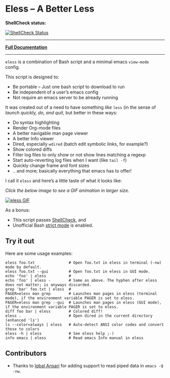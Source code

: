 # Eless &#x2013; A Better Less

**ShellCheck status:**

[![ShellCheck Status](https://travis-ci.org/kaushalmodi/eless.svg?branch=master)](https://travis-ci.org/kaushalmodi/eless)

---

[**Full Documentation**](https://cdn.rawgit.com/kaushalmodi/eless/master/doc/eless.html)

---

`eless` is a combination of Bash script and a minimal emacs `view-mode` config.

This script is designed to:

-   Be portable &#x2013; Just one bash script to download to run
-   Be independent of a user&rsquo;s emacs config
-   Not require an emacs server to be already running

It was created out of a need to have something *like* `less` (in the sense of *launch quickly, do, and quit*, but better in these ways:

-   Do syntax highlighting
-   Render Org-mode files
-   A better navigable man page viewer
-   A better Info viewer
-   Dired, especially `wdired` (batch edit symbolic links, for example?)
-   Show colored diffs
-   Filter log files to only show or not show lines matching a regexp
-   Start auto-reverting log files when I want (like `tail -f`)
-   Quickly change frame and font sizes
-   .. and more; basically everything that emacs has to offer!

I call it `eless` and here&rsquo;s a little taste of what it looks like:

*Click the below image to see a GIF animation in larger size.*

[![eless GIF](https://raw.githubusercontent.com/kaushalmodi/eless/images/images/eless.png)](https://raw.githubusercontent.com/kaushalmodi/eless/images/images/eless.gif)

As a bonus:

-   This script passes [ShellCheck](http://www.shellcheck.net), and
-   Unofficial Bash [strict mode](http://redsymbol.net/articles/unofficial-bash-strict-mode) is enabled.


## Try it out

Here are some usage examples:

```shell
eless foo.txt               # Open foo.txt in eless in terminal (-nw) mode by default.
eless foo.txt --gui         # Open foo.txt in eless in GUI mode.
echo 'foo' | eless          #
echo 'foo' | eless -        # Same as above. The hyphen after eless does not matter; is anyways discarded.
grep 'bar' foo.txt | eless  #
PAGER=eless man grep        # Launches man pages in eless (terminal mode), if the environment variable PAGER is set to eless.
PAGER=eless man grep --gui  # Launches man pages in eless (GUI mode), if the environment variable PAGER is set to eless.
diff foo bar | eless        # Colored diff!
eless .                     # Open dired in the current directory (enhanced 'ls')
ls --color=always | eless   # Auto-detect ANSI color codes and convert those to colors
eless -h | eless            # See eless help ;-)
info emacs | eless          # Read emacs Info manual in eless
```


## Contributors

-   Thanks to [Iqbal Ansari](https://github.com/iqbalansari) for adding support to read piped data in `emacs -Q -nw`.

